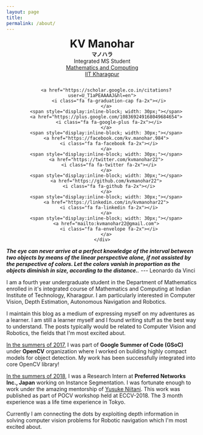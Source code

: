 ```yaml
---
layout: page
title:
permalink: /about/
---
```


<script src="https://cdnjs.cloudflare.com/ajax/libs/mathjax/2.7.0/MathJax.js?config=TeX-AMS-MML_HTMLorMML" type="text/javascript"></script>
<link rel="stylesheet" href="//maxcdn.bootstrapcdn.com/font-awesome/4.3.0/css/font-awesome.min.css">

<center>
   <div 
      style='font-size: 2em; font-weight: bold; padding-bottom: 0.0em;'>KV Manohar
   </div>
   <div 
      style='font-size: 1em; font-weight: bold; padding-bottom: 0.0em;'>マノハラ
   </div>
</center>
<center>
   <div style='font-size: 1em;'>
      Integrated MS Student
   </div>
</center>
<center>
   <div style='font-size: 1em; color:#FFFFFF'>
      <a href="http://www.iitkgp.ac.in/department/MA">Mathematics and Computing</a>
   </div>
</center>
<center>
   <div style='font-size: 1em;padding-bottom: 0.9em;'>
      <a href="http://www.iitkgp.ac.in/">IIT Kharagpur</a>
   </div>
</center>

<center>
<div class="row">
    <div class="col-md-6">
      <style type="text/css">margin-top: 15em</style>

       <a href="https://scholar.google.co.in/citations?user=U_T1aPEAAAAJ&hl=en">
         <i class="fa fa-graduation-cap fa-2x"></i>
       </a>
       <span style="display:inline-block; width: 30px;"></span>
       <a href="https://plus.google.com/108369249168049684654">
         <i class="fa fa-google-plus fa-2x"></i>
       </a>
       <span style="display:inline-block; width: 30px;"></span>
       <a href="https://facebook.com/kv.manohar.984">
         <i class="fa fa-facebook fa-2x"></i>
       </a>
       <span style="display:inline-block; width: 30px;"></span>
       <a href="https://twitter.com/kvmanohar22">
         <i class="fa fa-twitter fa-2x"></i>
       </a>
       <span style="display:inline-block; width: 30px;"></span>
       <a href="https://github.com/kvmanohar22">
         <i class="fa fa-github fa-2x"></i>
       </a>
       <span style="display:inline-block; width: 30px;"></span>
       <a href="https://linkedin.com/in/kvmanohar22">
         <i class="fa fa-linkedin fa-2x"></i>
       </a>
       <span style="display:inline-block; width: 30px;"></span>
       <a href="mailto:kvmanohar22@gmail.com">
         <i class="fa fa-envelope fa-2x"></i>
       </a>
    </div>
</div>
</center>

_**The eye can never arrive at a perfect knowledge of the interval between two objects by means of the linear perspective alone, if not assisted by the perspective of colors. Let the colors vanish in proportion as the objects diminish in size, according to the distance.**._ --- Leonardo da Vinci


I am a fourth year undergraduate student in the Department of Mathematics enrolled in it's integrated course of Mathematics and Computing at Indian Institute of Technology, Kharagpur. I am particularly interested in Computer Vision, Depth Estimation, Autonomous Navigation and Robotics.

I maintain this blog 
as a medium of expressing myself on my adventures as a learner. I am still a learner myself and I found writing stuff as the best way to understand. The posts typically would be related to Computer Vision and Robotics, the fields that I'm most excited about.

<u>In the summers of 2017</u>, I was part of **Google Summer of Code (GSoC)** under **OpenCV** organization where I worked on building highly compact models for object detection. My work has been successfully integrated into core OpenCV library!

<u>In the summers of 2018</u>, I was a Research Intern at **Preferred Networks Inc., Japan** working on Instance Segmentation. I was fortunate enough to work under the amazing mentorship of [Yusuke Niitani](https://github.com/yuyu2172). This work was published as part of POCV workshop held at ECCV-2018. The 3 month experience was a life time experience in Tokyo.

Currently I am connecting the dots by exploiting depth information in solving computer vision problems for Robotic navigation which I'm most excited about.
